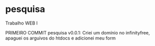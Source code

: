 # pesquisa
Trabalho WEB I

PRIMEIRO COMMIT pesquisa v0.0.1: Criei um domínio no infinityfree, apaguei os arguivos do htdocs e adicionei meu form 
